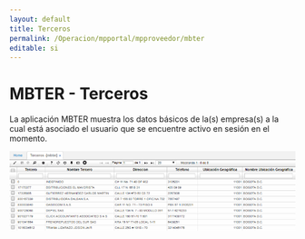 ```yaml
---
layout: default
title: Terceros
permalink: /Operacion/mpportal/mpproveedor/mbter
editable: si
---
```


# MBTER - Terceros


La aplicación MBTER muestra los datos básicos de la(s) empresa(s) a la cual está asociado el usuario que se encuentre activo en sesión en el momento.  

![](mbter.png)

